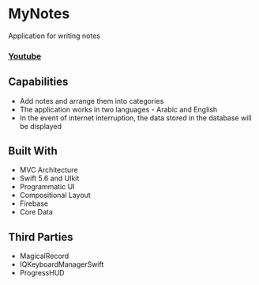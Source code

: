# MyNotes
Application for writing notes

### [Youtube](https://www.youtube.com/watch?v=jjKijMtLOKw)
## Capabilities
+ Add notes and arrange them into categories
+ The application works in two languages - Arabic and English
+ In the event of internet interruption, the data stored in the database will be displayed

## Built With
+ MVC Architecture
+ Swift 5.6 and UIkit
+ Programmatic UI 
+ Compositional Layout
+ Firebase
+ Core Data

## Third Parties
+ MagicalRecord
+ IQKeyboardManagerSwift
+ ProgressHUD



